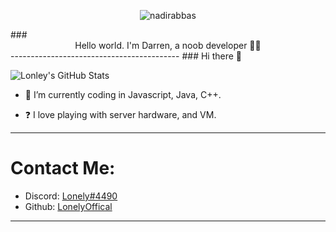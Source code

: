 <p align="center"> <img src="https://komarev.com/ghpvc/?username=DarrenOfficial&label=Profile%20views&color=0e75b6&style=flat" alt="nadirabbas" /> </p>
### <div align="center">Hello world. I'm Darren, a noob developer 👨‍💻</div>  
------------------------------------------
### Hi there 👋

![Lonley's GitHub Stats](https://github-readme-stats.vercel.app/api/?username=GreatLonley&show_icons=true&title_color=fff&icon_color=79ff97&text_color=9f9f9f&bg_color=151515)

<p align="left"> </p>


- 🌱 I’m currently coding in Javascript, Java, C++. 
  
  

- ❓ I love playing with server hardware, and VM.

------------------------------------------
# Contact Me:

- Discord: [Lonely#4490](https://discord.com/users/508296903960821771)
- Github: [LonelyOffical](https://github.com/)

---
